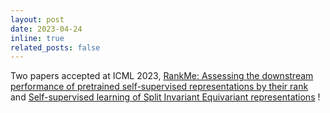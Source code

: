 ```yaml
---
layout: post
date: 2023-04-24
inline: true
related_posts: false
---
```


Two papers accepted at ICML 2023, [RankMe: Assessing the downstream performance of pretrained self-supervised representations by their rank](https://arxiv.org/abs/2210.02885) and [Self-supervised learning of Split Invariant Equivariant representations](https://arxiv.org/abs/2302.10283) !
